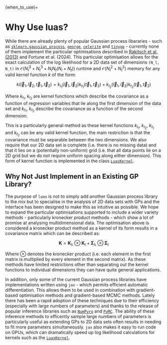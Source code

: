 (when_to_use)=

# Why Use luas?

While there are already plenty of popular Gaussian process libararies - such as [`sklearn.gaussian_process`](https://scikit-learn.org/stable/modules/gaussian_process.html), [`george`](https://george.readthedocs.io), [`celerite`](https://celerite2.readthedocs.io) and [`tinygp`](https://tinygp.readthedocs.io/en/stable/index.html) - currently none of them implement the particular optimisations described in [Rakitsch et al. (2013)](https://proceedings.neurips.cc/paper/2013/hash/59c33016884a62116be975a9bb8257e3-Abstract.html) and Fortune et al. (2024). This particular optimisation allows for the exact calculation of the log likelihood for a 2D data set of dimensions `(N_l, N_t)` in $\mathcal{O}(N_l^3 + N_t^3 + N_l N_t(N_l + N_t))$ runtime and $\mathcal{O}(N_l^2 + N_t^2)$ memory for any valid kernel function $k$ of the form:

$$
k(\vec{l}_1, \vec{l}_2, \vec{t}_1, \vec{t}_2) = k_{l_1}(\vec{l}_1, \vec{l}_2)k_{t_1}(\vec{t}_1, \vec{t}_2) + k_{l_2}(\vec{l}_1, \vec{l}_2)k_{t_2}(\vec{t}_1, \vec{t}_2)
$$

Where $k_{l_1}$, $k_{l_2}$ are kernel functions which describe the covariance as a function of regression variables that lie along the first dimension of the data set and $k_{t_1}$, $k_{t_2}$ describe the covariance as a function of the second dimension.

This is a particularly general method as these kernel functions $k_{l_1}$, $k_{l_2}$, $k_{t_1}$ and $k_{t_2}$ can be any valid kernel function, the main restriction is that the covariance must be separable between the two dimensions. We also require that our 2D data set is complete (i.e. there is no missing data) and that it lies on a (potentially non-uniform) grid (i.e. that all data points lie on a 2D grid but we do not require uniform spacing along either dimension). This form of kernel function is implemented in the class [`LuasKernel`](api-luaskernel).

## Why Not Just Implement in an Existing GP Library?

The purpose of `luas` is not to simply add another Gaussian process library to the mix but to specialise in the analysis of 2D data sets with GPs and the interface has been designed to make this as intuitive as possible. We hope to expand the particular optimisations supported to include a wider variety methods - particularly kronecker product methods - which show a lot of promise at analysing multidimensional data. The optimisation above is considered a kronecker product method as a kernel of its form results in a covariance matrix which can be described as:

$$
\mathbf{K} = \mathbf{K}_\mathrm{\lambda} \otimes \mathbf{K}_\mathrm{t} + \mathbf{\Sigma}_\mathrm{\lambda} \otimes \mathbf{\Sigma}_\mathrm{t}
$$

Where $\otimes$ denotes the kronecker product (i.e. each element in the first matrix is multiplied by every element in the second matrix). As these methods have limited restrictions other than separating out the kernel functions to individual dimensions they can have quite general applications.

In addition, only some of the current Gaussian process libraries have implementations written using `jax` - which permits efficient automatic differentiation. This allows them to be used in combination with gradient-based optimisation methods and gradient-based MCMC methods. Lately there has been a rapid adoption of these techniques due to their efficiency (especially with large numbers of parameters) and thanks to the release of popular inference libraries such as [`NumPyro`](https://num.pyro.ai/en/latest/index.html) and [`PyMC`](https://www.pymc.io/welcome.html). The ability of these inference methods to efficently sample large numbers of parameters is particularly useful as extending GPs to 2D data sets often results in needing to fit more parameters simultaneously. `jax` also makes it easy to run code on GPUs, which can dramatically speed up log likelihood calculations for kernels such as the [`LuasKernel`](api-luaskernel).
